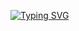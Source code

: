 [![Typing SVG](https://readme-typing-svg.demolab.com/?lines=Web3+Developer+;Second+line+of+text)](https://git.io/typing-svg)
